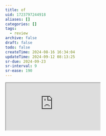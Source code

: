 ```yaml
---
title: of
uid: 1723797244918
aliases: []
categories: []
tags:
  - review
archive: false
draft: false
todo: false
createTime: 2024-08-16 16:34:04
updateTime: 2024-09-12 08:13:25
sr-due: 2024-09-23
sr-interval: 9
sr-ease: 190
---
```


<iframe
  class="iframe_full"
  src="https://dict.youdao.com/result?word=of&lang=en"
>
</iframe>
